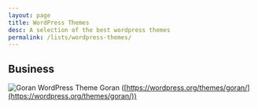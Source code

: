```yaml
---
layout: page
title: WordPress Themes
desc: A selection of the best wordpress themes
permalink: /lists/wordpress-themes/
---
```


## Business

![Goran WordPress Theme](https://i0.wp.com/themes.svn.wordpress.org/goran/1.2.5/screenshot.png?w=1142&strip=all)
Goran ([https://wordpress.org/themes/goran/](https://wordpress.org/themes/goran/))
